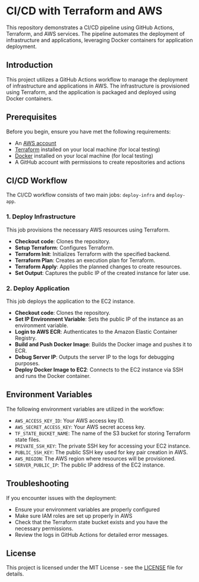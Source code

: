 # CI/CD with Terraform and AWS

This repository demonstrates a CI/CD pipeline using GitHub Actions, Terraform, and AWS services. The pipeline automates the deployment of infrastructure and applications, leveraging Docker containers for application deployment.

## Introduction

This project utilizes a GitHub Actions workflow to manage the deployment of infrastructure and applications in AWS. The infrastructure is provisioned using Terraform, and the application is packaged and deployed using Docker containers.

## Prerequisites

Before you begin, ensure you have met the following requirements:

- An [AWS account](https://aws.amazon.com/)
- [Terraform](https://www.terraform.io/downloads.html) installed on your local machine (for local testing)
- [Docker](https://www.docker.com/products/docker-desktop) installed on your local machine (for local testing)
- A GitHub account with permissions to create repositories and actions

## CI/CD Workflow

The CI/CD workflow consists of two main jobs: `deploy-infra` and `deploy-app`.

### 1. Deploy Infrastructure

This job provisions the necessary AWS resources using Terraform.

- **Checkout code**: Clones the repository.
- **Setup Terraform**: Configures Terraform.
- **Terraform Init**: Initializes Terraform with the specified backend.
- **Terraform Plan**: Creates an execution plan for Terraform.
- **Terraform Apply**: Applies the planned changes to create resources.
- **Set Output**: Captures the public IP of the created instance for later use.

### 2. Deploy Application

This job deploys the application to the EC2 instance.

- **Checkout code**: Clones the repository.
- **Set IP Environment Variable**: Sets the public IP of the instance as an environment variable.
- **Login to AWS ECR**: Authenticates to the Amazon Elastic Container Registry.
- **Build and Push Docker Image**: Builds the Docker image and pushes it to ECR.
- **Debug Server IP**: Outputs the server IP to the logs for debugging purposes.
- **Deploy Docker Image to EC2**: Connects to the EC2 instance via SSH and runs the Docker container.

## Environment Variables

The following environment variables are utilized in the workflow:

- `AWS_ACCESS_KEY_ID`: Your AWS access key ID.
- `AWS_SECRET_ACCESS_KEY`: Your AWS secret access key.
- `TF_STATE_BUCKET_NAME`: The name of the S3 bucket for storing Terraform state files.
- `PRIVATE_SSH_KEY`: The private SSH key for accessing your EC2 instance.
- `PUBLIC_SSH_KEY`: The public SSH key used for key pair creation in AWS.
- `AWS_REGION`: The AWS region where resources will be provisioned.
- `SERVER_PUBLIC_IP`: The public IP address of the EC2 instance.

## Troubleshooting

If you encounter issues with the deployment:

- Ensure your environment variables are properly configured
- Make sure IAM roles are set up properly in AWS
- Check that the Terraform state bucket exists and you have the necessary permissions.
- Review the logs in GitHub Actions for detailed error messages.

## License

This project is licensed under the MIT License - see the [LICENSE](LICENSE) file for details.
